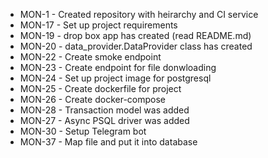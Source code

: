 * MON-1  - Created repository with heirarchy and CI service
* MON-17 - Set up project requirements
* MON-19 - drop box app has created (read README.md)
* MON-20 - data_provider.DataProvider class has created
* MON-22 - Create smoke endpoint
* MON-23 - Create endpoint for file donwloading
* MON-24 - Set up project image for postgresql
* MON-25 - Create dockerfile for project
* MON-26 - Create docker-compose
* MON-28 - Transaction model was added
* MON-27 - Async PSQL driver was added
* MON-30 - Setup Telegram bot
* MON-37 - Map file and put it into database
